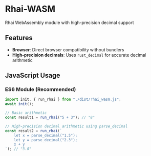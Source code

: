 # Rhai-WASM

Rhai WebAssembly module with high-precision decimal support

## Features

- **Browser**: Direct browser compatibility without bundlers
- **High-precision decimals**: Uses `rust_decimal` for accurate decimal arithmetic

## JavaScript Usage

### ES6 Module (Recommended)

```js
import init, { run_rhai } from "./dist/rhai_wasm.js";
await init();

// Basic arithmetic
const result1 = run_rhai("5 + 3"); // "8"

// High-precision decimal arithmetic using parse_decimal
const result2 = run_rhai(`
    let x = parse_decimal("1.5");
    let y = parse_decimal("2.3");
    x + y
`); // "3.8"
```
